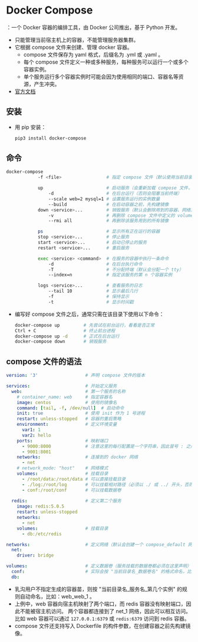 # Docker Compose

：一个 Docker 容器的编排工具，由 Docker 公司推出，基于 Python 开发。

- 只能管理当前宿主机上的容器，不能管理服务器集群。
- 它根据 compose 文件来创建、管理 docker 容器。
  - compose 文件保存为 yaml 格式，后缀名为 .yml 或 .yaml 。
  - 每个 compose 文件定义一种或多种服务，每种服务可以运行一个或多个容器实例。
  - 单个服务运行多个容器实例时可能会因为使用相同的端口、容器名等资源，产生冲突。
- [官方文档](https://docs.docker.com/compose/compose-file/)

## 安装

- 用 pip 安装：
    ```sh
    pip3 install docker-compose
    ```

## 命令

```sh
docker-compose
            -f <file>                 # 指定 compose 文件（默认使用当前目录下的 docker-compose.yml）

            up                        # 启动服务（会重新加载 compose 文件，可能会删除容器或重新创建容器）
                -d                    # 在后台运行（否则会阻塞当前终端）
                --scale web=2 mysql=1 # 设置服务运行的实例数量
                --build               # 在启动容器之前，先构建镜像
            down <service>...         # 销毁服务（默认会删除用到的容器、网络）
                -v                    # 再删除 compose 文件中定义的 volumes 以及用到的匿名 volumes
                --rmi all             # 再删除该服务用到的所有镜像

            ps                        # 显示所有正在运行的容器
            stop <service>...         # 停止服务
            start <service>...        # 启动已停止的服务
            restart <service>...      # 重启服务

            exec <service> <command>  # 在服务的容器中执行一条命令
                -d                    # 在后台执行命令
                -T                    # 不分配终端（默认会分配一个 tty）
                --index=n             # 指定该服务的第 n 个容器实例

            logs <service>...         # 查看服务的日志
                --tail 10             # 显示最后几行
                -f                    # 保持显示
                -t                    # 显示时间戳
```
- 编写好 compose 文件之后，通常只需在该目录下使用以下命令：
  ```sh
  docker-compose up         # 先尝试在前台运行，看看是否正常
  Ctrl + C                  # 终止前台进程
  docker-compose up -d      # 正式在后台运行
  docker-compose down       # 销毁服务
  ```

## compose 文件的语法

```yaml
version: '3'                  # 声明 compose 文件的版本

services:                     # 开始定义服务
  web:                        # 第一个服务的名称
    # container_name: web     # 指定容器名
    image: centos             # 使用的镜像名
    command: [tail, -f, /dev/null]  # 启动命令
    init: true                # 使用 init 作为 1 号进程
    restart: unless-stopped   # 容器的重启策略
    environment:              # 定义环境变量
      var1: 1
      var2: hello
    ports:                    # 映射端口
      - 9000:8000             # 注意这里的每行配置是一个字符串，因此冒号 : 之后不能加空格
      - 9001:8001
    networks:                 # 连接到的 docker 网络
      - net
    # network_mode: "host"    # 网络模式
    volumes:                  # 挂载目录
      - /root/data:/root/data # 可以直接挂载目录
      - ./log:/root/log       # 可以挂载相对路径（必须以 ./ 或 ../ 开头，否则会被视作数据卷名）
      - conf:/root/conf       # 可以挂载数据卷
    
  redis:                      # 定义第二个服务
    image: redis:5.0.5
    restart: unless-stopped
    networks:
      - net
    volumes:                  # 挂载目录
      - db:/etc/redis

networks:                     # 定义网络（默认会创建一个 compose_default 网络）
  net:
    driver: bridge

volumes:                      # 定义数据卷（服务挂载的数据卷都必须在这里声明）
  conf:                       # 实际会按 "当前目录名_数据卷名" 的格式命名，比如：web_conf
  db:
```
- 乳沟用户不指定生成的容器苗，则按 "当前目录名_服务名_第几个实例" 的规则自动命名，比如：web_web_1 。
- 上例中，web 容器向宿主机映射了两个端口，而 redis 容器没有映射端口，因此不能被宿主机访问。
  两个容器都连接到了 net_1 网络，因此可以相互访问。比如 web 容器可以通过 `127.0.0.1:6379` 或 `redis:6379` 访问到 redis 容器。
- compose 文件还支持写入 Dockerfile 的构件参数，在创建容器之前先构建镜像。
